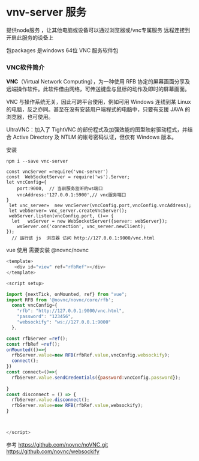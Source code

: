 # vnv-server 服务

 提供node服务 ，让其他电脑或设备可以通过浏览器或/vnc专属服务 远程连接到开启此服务的设备上

包packages 是windows 64位 VNC 服务软件包

### VNC软件简介

**VNC**（Virtual Network Computing），为一种使用 RFB 协定的屏幕画面分享及远端操作软件。此软件借由网络，可传送键盘与鼠标的动作及即时的屏幕画面。

VNC 与操作系统无关，因此可跨平台使用，例如可用 Windows 连线到某 Linux 的电脑，反之亦同。甚至在没有安装用户端程式的电脑中，只要有支援 JAVA 的浏览器，也可使用。

UltraVNC：加入了 TightVNC 的部份程式及加强效能的图型映射驱动程式，并结合 Active Directory 及 NTLM 的帐号密码认证，但仅有 Windows 版本。

 安装

```
npm i --save vnc-server

```

```
const vncServer =require('vnc-server')
const  WebSocketServer = require('ws').Server;
let vncConfig={
    port:9000,  // 当前服务监听的ws端口
    vncAddress:'127.0.0.1:5900',// vnc服务端口
}
 let vnc_server=  new vncServer(vncConfig.port,vncConfig.vncAddress);
 let webServer= vnc_server.createVncServer();
 webServer.listen(vncConfig.port, ()=> {
  let   wsServer = new WebSocketServer({server: webServer});
    wsServer.on('connection', vnc_server.newClient);
});
  // 运行该 js  浏览器 访问 http://127.0.0.1:9000/vnc.html

```



vue 使用    需要安装 @novnc/novnc  

```js
<template>
   <div id="view" ref="rfbRef"></div>
</template>

<script setup>

import {nextTick, onMounted, ref} from "vue";
import RFB from '@novnc/novnc/core/rfb';
  const vncConfig={
    "rfb": "http://127.0.0.1:9000/vnc.html",
    "password": "123456",
    "websockify": "ws://127.0.0.1:9000"
  },

const rfbServer =ref();
const rfbRef =ref();
onMounted(()=>{
  rfbServer.value=new RFB(rfbRef.value,vncConfig.websockify);
  connect();
})
const connect=()=>{
  rfbServer.value.sendCredentials({password:vncConfig.password});
 
}
const disconnect = () => {
  rfbServer.value.disconnect();
  rfbServer.value=new RFB(rfbRef.value,websockify);
}



</script>


```


参考 https://github.com/novnc/noVNC.git
     https://github.com/novnc/websockify


